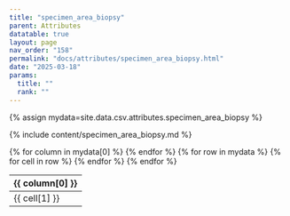 ```yaml
---
title: "specimen_area_biopsy"
parent: Attributes
datatable: true
layout: page
nav_order: "158"
permalink: "docs/attributes/specimen_area_biopsy.html"
date: "2025-03-18"
params:
  title: ""
  rank: ""
---
```

{% assign mydata=site.data.csv.attributes.specimen_area_biopsy %} 

{% include content/specimen_area_biopsy.md %}

<table id="myTable" class="display" style="width:100%">
    <thead>
    {% for column in mydata[0] %}
        <th>{{ column[0] }}</th>
    {% endfor %}
    </thead>
    <tbody>
    {% for row in mydata %}
        <tr>
        {% for cell in row %}
            <td>{{ cell[1] }}</td>
        {% endfor %}
        </tr>
    {% endfor %}
    </tbody>
</table>
<script type="text/javascript">
  $(document).ready(function () {
    $('#myTable').DataTable({
      responsive: true,
      deferRender: false,
      paging: false,
      order: [],
    });
  });
</script>
